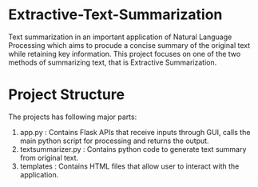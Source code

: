 # Extractive-Text-Summarization

Text summarization in an important application of Natural Language Processing which aims to procude a concise summary of the original text while retaining key information. This project focuses on one of the two methods of summarizing text, that is Extractive Summarization.

# Project Structure
The projects has following major parts:
1. app.py : Contains Flask APIs that receive inputs through GUI, calls the main python script for processing and returns the output.
2. textsummarizer.py : Contains python code to generate text summary from original text.
3. templates : Contains HTML files that allow user to interact with the application.


